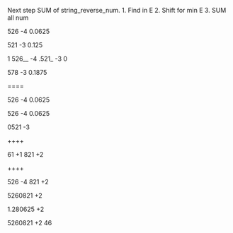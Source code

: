Next step SUM of string_reverse_num.
	1. Find in E
	2. Shift for min E
	3. SUM all num


526 -4
	0.0625

521 -3
	0.125


 1
526__  -4
.521_  -3
 0

578    -3
	0.1875

====

526 -4
	0.0625

526 -4
	0.0625

0521 -3


++++

61  +1
821 +2



++++

526 -4
821 +2

5260821 +2

1.280625 +2


5260821 +2
46
